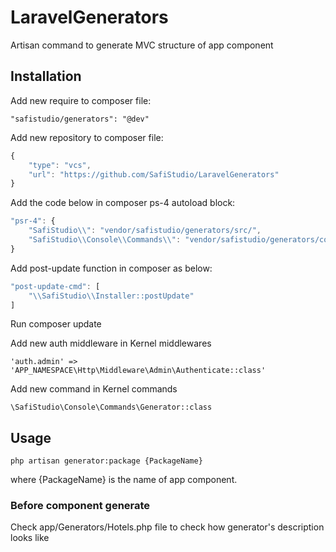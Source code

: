 # LaravelGenerators
Artisan command to generate MVC structure of app component

## Installation
Add new require to composer file:

`
"safistudio/generators": "@dev"
`

Add new repository to composer file:

```javascript
{
    "type": "vcs",
    "url": "https://github.com/SafiStudio/LaravelGenerators"
}
```

Add the code below in composer ps-4 autoload block:

```javascript
"psr-4": {
    "SafiStudio\\": "vendor/safistudio/generators/src/",
    "SafiStudio\\Console\\Commands\\": "vendor/safistudio/generators/commands/"
}
```

Add post-update function in composer as below:

```javascript
"post-update-cmd": [
    "\\SafiStudio\\Installer::postUpdate"
]
```

Run composer update


Add new auth middleware in Kernel middlewares

`
'auth.admin' => 'APP_NAMESPACE\Http\Middleware\Admin\Authenticate::class'
`

Add new command in Kernel commands

`
\SafiStudio\Console\Commands\Generator::class
`

## Usage

`
php artisan generator:package {PackageName}
`

where {PackageName} is the name of app component.

### Before component generate

Check app/Generators/Hotels.php file to check how generator's description looks like